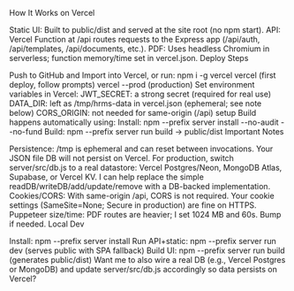 How It Works on Vercel

Static UI: Built to public/dist and served at the site root (no npm start).
API: Vercel Function at /api routes requests to the Express app (/api/auth, /api/templates, /api/documents, etc.).
PDF: Uses headless Chromium in serverless; function memory/time set in vercel.json.
Deploy Steps

Push to GitHub and Import into Vercel, or run:
npm i -g vercel
vercel (first deploy, follow prompts)
vercel --prod (production)
Set environment variables in Vercel:
JWT_SECRET: a strong secret (required for real use)
DATA_DIR: left as /tmp/hrms-data in vercel.json (ephemeral; see note below)
CORS_ORIGIN: not needed for same-origin (/api) setup
Build happens automatically using:
Install: npm --prefix server install --no-audit --no-fund
Build: npm --prefix server run build → public/dist
Important Notes

Persistence: /tmp is ephemeral and can reset between invocations. Your JSON file DB will not persist on Vercel. For production, switch server/src/db.js to a real datastore:
Vercel Postgres/Neon, MongoDB Atlas, Supabase, or Vercel KV.
I can help replace the simple readDB/writeDB/add/update/remove with a DB-backed implementation.
Cookies/CORS: With same-origin /api, CORS is not required. Your cookie settings (SameSite=None; Secure in production) are fine on HTTPS.
Puppeteer size/time: PDF routes are heavier; I set 1024 MB and 60s. Bump if needed.
Local Dev

Install: npm --prefix server install
Run API+static: npm --prefix server run dev (serves public with SPA fallback)
Build UI: npm --prefix server run build (generates public/dist)
Want me to also wire a real DB (e.g., Vercel Postgres or MongoDB) and update server/src/db.js accordingly so data persists on Vercel?
